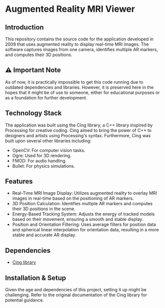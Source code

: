 # Augmented Reality MRI Viewer

## Introduction
This repository contains the source code for the application developed in 2009 that uses augmented reality to display real-time MRI images. The software captures images from one camera, identifies multiple AR markers, and computes their 3D positions.

## ⚠️ Important Note
As of now, it is practically impossible to get this code running due to outdated dependencies and libraries. However, it is preserved here in the hopes that it might be of use to someone, either for educational purposes or as a foundation for further development.

## Technology Stack
The application was built using the Cing library, a C++ library inspired by Processing for creative coding. Cing aimed to bring the power of C++ to designers and artists using Processing's syntax. Furthermore, Cing was built upon several other libraries including:
- OpenCV: For computer vision tasks.
- Ogre: Used for 3D rendering.
- FMOD: For audio handling.
- Bullet: For physics simulations.
 

## Features
- Real-Time MRI Image Display: Utilizes augmented reality to overlay MRI images in real-time based on the positioning of AR markers.
- 3D Position Calculation: Identifies multiple AR markers and computes their 3D positions in the scene.
- Energy-Based Tracking System: Adjusts the energy of tracked models based on their movement, ensuring a smooth and stable display.
- Position and Orientation Filtering: Uses average filters for position data and spherical linear interpolation for orientation data, resulting in a more stable and accurate AR display.

## Dependencies
- [Cing library](https://github.com/CingProject/Cing)

## Installation & Setup
Given the age and dependencies of this project, setting it up might be challenging. Refer to the original documentation of the Cing library for potential guidance.

